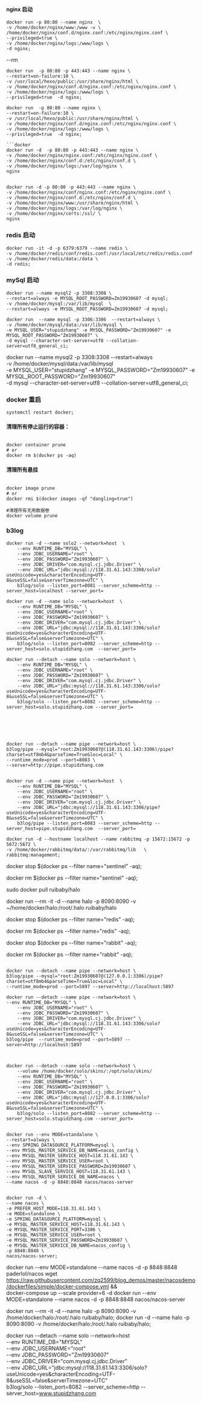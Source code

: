 
#### nginx 启动
```docker
docker run -p 80:80 --name nginx  \
-v /home/docker/nginx/www:/www -v \
/home/docker/nginx/conf.d/nginx.conf:/etc/nginx/nginx.conf \
--privileged=true \
-v /home/docker/nginx/logs:/www/logs \
-d nginx;
```
--rm
```docker
docker run  -p 80:80 -p 443:443 --name nginx \
--restart=on-failure:10 \
-v /usr/local/hexo/public:/usr/share/nginx/html \
-v /home/docker/nginx/conf.d/nginx.conf:/etc/nginx/nginx.conf \
-v /home/docker/nginx/logs:/www/logs \
--privileged=true  -d nginx;
```
```docker
docker run  -p 80:80 --name nginx \
--restart=on-failure:10 \
-v /usr/local/hexo/public:/usr/share/nginx/html \
-v /home/docker/nginx/conf.d/nginx.conf:/etc/nginx/nginx.conf \
-v /home/docker/nginx/logs:/www/logs \
--privileged=true  -d nginx;

```docker
docker run -d  -p 80:80 -p 443:443 --name nginx \
-v /home/docker/nginx/nginx.conf:/etc/nginx/nginx.conf \
-v /home/docker/nginx/conf.d:/etc/nginx/conf.d \
-v /home/docker/nginx/logs:/var/log/nginx \
nginx


docker run -d -p 80:80 -p 443:443 --name nginx \
-v /home/docker/nginx/conf/nginx.conf:/etc/nginx/nginx.conf \
-v /home/docker/nginx/conf.d:/etc/nginx/conf.d \
-v /home/docker/nginx/www:/usr/share/nginx/html \
-v /home/docker/nginx/logs:/var/log/nginx \
-v /home/docker/nginx/certs:/ssl/ \
nginx
```

### redis 启动
```docker
docker run -it -d -p 6379:6379 --name redis \
-v /home/docker/redis/conf/redis.conf:/usr/local/etc/redis/redis.conf 
-v /home/docker/redis/data:/data \
-d redis;
```


### mySql 启动
```docker
docker run --name mysql2 -p 3308:3308 \
--restart=always -e MYSQL_ROOT_PASSWORD=Zm19930607 -d mysql;
-v /home/docker/mysql:/var/lib/mysql  \
--restart=always -e MYSQL_ROOT_PASSWORD=Zm19930607 -d mysql;

```
```docker
docker run  --name mysql -p 3306:3306  --restart=always \
-v /home/docker/mysql/data:/var/lib/mysql \
-e MYSQL_USER="stupidzhang" -e MYSQL_PASSWORD="Zm19930607" -e MYSQL_ROOT_PASSWORD="Zm19930607" \
-d mysql --character-set-server=utf8 --collation-server=utf8_general_ci;
```

docker run  --name mysql2 -p 3308:3308   --restart=always \
-v /home/docker/mysql/data:/var/lib/mysql \
-e MYSQL_USER="stupidzhang" -e MYSQL_PASSWORD="Zm19930607" -e MYSQL_ROOT_PASSWORD="Zm19930607" \
-d mysql --character-set-server=utf8 --collation-server=utf8_general_ci;





### docker 重启
```docker
systemctl restart docker;
```
#### 清理所有停止运行的容器：
```docker

docker container prune
# or
docker rm $(docker ps -aq)
```
#### 清理所有悬挂
```docker

docker image prune
# or
docker rmi $(docker images -qf "dangling=true")
```
```docker
#清理所有无用数据卷
docker volume prune

```


### b3log
```docker
docker run -d --name solo2 --network=host  \
    --env RUNTIME_DB="MYSQL" \
    --env JDBC_USERNAME="root" \
    --env JDBC_PASSWORD="Zm19930607" \
    --env JDBC_DRIVER="com.mysql.cj.jdbc.Driver" \
    --env JDBC_URL="jdbc:mysql://118.31.61.143:3308/solo?useUnicode=yes&characterEncoding=UTF-8&useSSL=false&serverTimezone=UTC" \
    b3log/solo --listen_port=8081 --server_scheme=http --server_host=localhost --server_port=

docker run -d --name solo --network=host  \
    --env RUNTIME_DB="MYSQL" \
    --env JDBC_USERNAME="root" \
    --env JDBC_PASSWORD="Zm19930607" \
    --env JDBC_DRIVER="com.mysql.cj.jdbc.Driver" \
    --env JDBC_URL="jdbc:mysql://118.31.61.143:3306/solo?useUnicode=yes&characterEncoding=UTF-8&useSSL=false&serverTimezone=UTC" \
    b3log/solo --listen_port=8082 --server_scheme=http --server_host=solo.stupidzhang.com  --server_port=

docker run --detach --name solo --network=host \
    --env RUNTIME_DB="MYSQL" \
    --env JDBC_USERNAME="root" \
    --env JDBC_PASSWORD="Zm19930607" \
    --env JDBC_DRIVER="com.mysql.cj.jdbc.Driver" \
    --env JDBC_URL="jdbc:mysql://118.31.61.143:3306/solo?useUnicode=yes&characterEncoding=UTF-8&useSSL=false&serverTimezone=UTC" \
    b3log/solo --listen_port=8082 --server_scheme=http --server_host=solo.stupidzhang.com --server_port=






docker run --detach --name pipe --network=host \
b3log/pipe --mysql="root:Zm19930607@(118.31.61.143:3306)/pipe?charset=utf8mb4&parseTime=True&loc=Local" \
--runtime_mode=prod --port=8083 \
--server=http://pipe.stupidzhang.com


docker run -d --name pipe --network=host  \
    --env RUNTIME_DB="MYSQL" \
    --env JDBC_USERNAME="root" \
    --env JDBC_PASSWORD="Zm19930607" \
    --env JDBC_DRIVER="com.mysql.cj.jdbc.Driver" \
    --env JDBC_URL="jdbc:mysql://118.31.61.143:3306/pipe?useUnicode=yes&characterEncoding=UTF-8&useSSL=false&serverTimezone=UTC" \
    b3log/pipe --listen_port=8083 --server_scheme=http --server_host=pipe.stupidzhang.com  --server_port=

```


```docker
docker run -d --hostname localhost --name rabbitmq -p 15672:15672 -p 5672:5672 \
-v /home/docker/rabbitmq/data/:/var/rabbitmq/lib   \
rabbitmq:management;
```

docker stop $(docker ps --filter name="sentinel" -aq);

docker rm $(docker ps --filter name="sentinel" -aq);



sudo docker pull ruibaby/halo

docker run --rm -it -d --name halo -p 8090:8090  -v ~/home/docker/halo:/root/.halo ruibaby/halo

docker stop $(docker ps --filter name="redis" -aq);

docker rm $(docker ps --filter name="redis" -aq);


docker stop $(docker ps --filter name="rabbit" -aq);

docker rm $(docker ps --filter name="rabbit" -aq);

```docker

docker run --detach --name pipe --network=host \
b3log/pipe --mysql="root:Zm19930607@(127.0.0.1:3306)/pipe?charset=utf8mb4&parseTime=True&loc=Local" \
--runtime_mode=prod --port=5897 --server=http://localhost:5897

docker run --detach --name pipe --network=host \
--env RUNTIME_DB="MYSQL" \
    --env JDBC_USERNAME="root" \
    --env JDBC_PASSWORD="Zm19930607" \
    --env JDBC_DRIVER="com.mysql.cj.jdbc.Driver" \
    --env JDBC_URL="jdbc:mysql://118.31.61.143:3306/solo?useUnicode=yes&characterEncoding=UTF-8&useSSL=false&serverTimezone=UTC" \
b3log/pipe  --runtime_mode=prod --port=5897 --server=http://localhost:5897



docker run --detach --name solo --network=host \
    --volume /home/docker/solo/skins/:/opt/solo/skins/
    --env RUNTIME_DB="MYSQL" \
    --env JDBC_USERNAME="root" \
    --env JDBC_PASSWORD="Zm19930607" \
    --env JDBC_DRIVER="com.mysql.cj.jdbc.Driver" \
    --env JDBC_URL="jdbc:mysql://127.0.0.1:3306/solo?useUnicode=yes&characterEncoding=UTF-8&useSSL=false&serverTimezone=UTC" \
    b3log/solo --listen_port=8082 --server_scheme=http --server_host=solo.stupidzhang.com --server_port=


```


```docker
docker run --env MODE=standalone \
--restart=always \
--env SPRING_DATASOURCE_PLATFORM=mysql \
--env MYSQL_MASTER_SERVICE_DB_NAME=nacos_config \
--env MYSQL_MASTER_SERVICE_HOST=118.31.61.143 \
--env MYSQL_MASTER_SERVICE_USER=root \
--env MYSQL_MASTER_SERVICE_PASSWORD=Zm19930607 \
--env MYSQL_SLAVE_SERVICE_HOST=118.31.61.143 \
--env MYSQL_MASTER_SERVICE_DB_NAME=nacos \
--name nacos -d -p 8848:8848 nacos/nacos-server

```

```docker

docker run -d \
--name nacos \
-e PREFER_HOST_MODE=118.31.61.143 \
-e MODE=standalone \
-e SPRING_DATASOURCE_PLATFORM=mysql \
-e MYSQL_MASTER_SERVICE_HOST=118.31.61.143 \
-e MYSQL_MASTER_SERVICE_PORT=3306 \
-e MYSQL_MASTER_SERVICE_USER=root \
-e MYSQL_MASTER_SERVICE_PASSWORD=Zm19930607 \
-e MYSQL_MASTER_SERVICE_DB_NAME=nacos_config \
-p 8848:8848 \
nacos/nacos-server;

```

docker run --env MODE=standalone --name nacos -d  -p 8848:8848  paderlol/nacos
wget https://raw.githubusercontent.com/zq2599/blog_demos/master/nacosdemo/dockerfiles/simple/docker-compose.yml && \
docker-compose up --scale provider=6 -d
docker run --env MODE=standalone --name nacos -d -p 8848:8848 nacos/nacos-server

docker run --rm -it -d --name halo -p 8090:8090 -v /home/docker/halo:/root/.halo ruibaby/halo;
docker run  -d --name halo -p 8090:8090 -v /home/docker/halo:/root/.halo ruibaby/halo;


docker run --detach --name solo --network=host \
--env RUNTIME_DB="MYSQL" \
--env JDBC_USERNAME="root" \
--env JDBC_PASSWORD="Zm19930607" \
--env JDBC_DRIVER="com.mysql.cj.jdbc.Driver" \
--env JDBC_URL="jdbc:mysql://118.31.61.143:3306/solo?useUnicode=yes&characterEncoding=UTF-8&useSSL=false&serverTimezone=UTC" \
b3log/solo --listen_port=8082 --server_scheme=http --server_host=www.stupidzhang.com